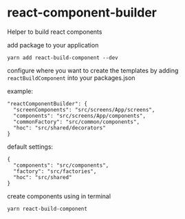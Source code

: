 # react-component-builder
Helper to build react components

add package to your application
```
yarn add react-build-component --dev
```

configure where you want to create the templates by adding `reactBuildComponent` into your packages.json

example:
```
"reactComponentBuilder": {
  "screenComponents": "src/screens/App/screens", 
  "components": "src/screens/App/components", 
  "commonFactory": "src/common/components", 
  "hoc": "src/shared/decorators" 
}
```

default settings:
```
{
  "components": "src/components",
  "factory": "src/factories",
  "hoc": "src/shared"
}
```

create components using in terminal

```
yarn react-build-component
```

